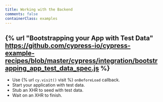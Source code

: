 ```yaml
---
title: Working with the Backend
comments: false
containerClass: examples
---
```


## {% url "Bootstrapping your App with Test Data" https://github.com/cypress-io/cypress-example-recipes/blob/master/cypress/integration/bootstrapping_app_test_data_spec.js %}

- Use {% url `cy.visit()` visit %} `onBeforeLoad` callback.
- Start your application with test data.
- Stub an XHR to seed with test data.
- Wait on an XHR to finish.

